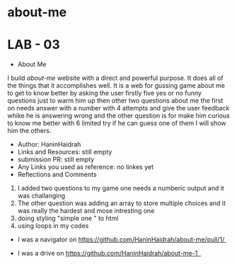 # about-me

# LAB - 03
* About Me

I build *about-me* website with a direct and powerful purpose. It does all of the things that it accomplishes well. It is a web for gussing game about me to get to know better by asking the user firstly five yes or no funny questions just to warm him up then other two questions about me the first on needs answer with a number with 4 attempts and give the user feedback whike he is answering wrong and the other question is for make him curious to know me better with 6 limited try if he can guess one of them I will show him the others.


* Author: HaninHaidrah
* Links and Resources: still empty
* submission PR: still empty
* Any Links you used as reference: no linkes yet
* Reflections and Comments
1. I added two questions to my game one needs a numberic output and it was challanging 
2. The other question was adding an array to store multiple choices and it was really the hardest and mose intresting one
3. doing styling "simple one " to html
4. using loops in my codes
* I was a navigator on https://github.com/HaninHaidrah/about-me/pull/1/ 

* I was a drive on https://github.com/HaninHaidrah/about-me-1  

